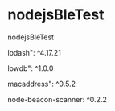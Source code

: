 # nodejsBleTest
nodejsBleTest


lodash": ^4.17.21

lowdb": ^1.0.0

macaddress": ^0.5.2

node-beacon-scanner: ^0.2.2
